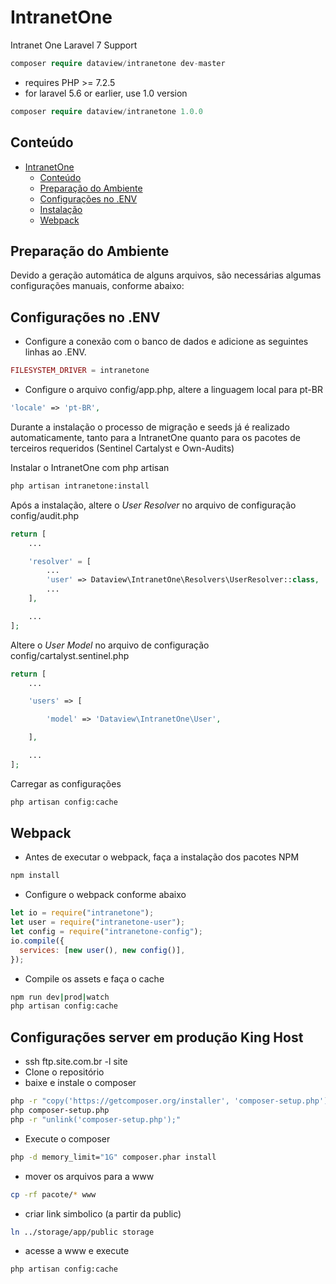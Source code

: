 # IntranetOne

Intranet One Laravel 7 Support

```php
composer require dataview/intranetone dev-master
```

- requires PHP >= 7.2.5
- for laravel 5.6 or earlier, use 1.0 version

```php
composer require dataview/intranetone 1.0.0
```

## Conteúdo

- [IntranetOne](#intranetone)
  - [Conteúdo](#conte%C3%BAdo)
  - [Preparação do Ambiente](#prepara%C3%A7%C3%A3o-do-ambiente)
  - [Configurações no .ENV](#configura%C3%A7%C3%B5es-no-env)
  - [Instalação](#instala%C3%A7%C3%A3o)
  - [Webpack](#webpack)

## Preparação do Ambiente

Devido a geração automática de alguns arquivos, são necessárias algumas configurações manuais, conforme abaixo:

## Configurações no .ENV

- Configure a conexão com o banco de dados e adicione as seguintes linhas ao .ENV.

```php
FILESYSTEM_DRIVER = intranetone
```

- Configure o arquivo config/app.php, altere a linguagem local para pt-BR

```php
'locale' => 'pt-BR',
```

Durante a instalação o processo de migração e seeds já é realizado automaticamente, tanto para a IntranetOne quanto para os pacotes de terceiros requeridos (Sentinel Cartalyst e Own-Audits)

Instalar o IntranetOne com php artisan

```sh
php artisan intranetone:install
```

Após a instalação, altere o _User Resolver_ no arquivo de configuração config/audit.php

```php
return [
    ...

    'resolver' = [
        ...
        'user' => Dataview\IntranetOne\Resolvers\UserResolver::class,
        ...
    ],

    ...
];
```

Altere o _User Model_ no arquivo de configuração config/cartalyst.sentinel.php

```php
return [
    ...

    'users' => [

        'model' => 'Dataview\IntranetOne\User',

    ],

    ...
];
```

Carregar as configurações

```sh
php artisan config:cache
```

## Webpack

- Antes de executar o webpack, faça a instalação dos pacotes NPM

```sh
npm install
```

- Configure o webpack conforme abaixo

```js
let io = require("intranetone");
let user = require("intranetone-user");
let config = require("intranetone-config");
io.compile({
  services: [new user(), new config()],
});
```

- Compile os assets e faça o cache

```sh
npm run dev|prod|watch
php artisan config:cache
```

## Configurações server em produção King Host

- ssh ftp.site.com.br -l site
- Clone o repositório
- baixe e instale o composer

```sh
php -r "copy('https://getcomposer.org/installer', 'composer-setup.php');"
php composer-setup.php
php -r "unlink('composer-setup.php');"
```

- Execute o composer

```sh
php -d memory_limit="1G" composer.phar install
```

- mover os arquivos para a www

```sh
cp -rf pacote/* www
```

- criar link simbolico (a partir da public)

```sh
ln ../storage/app/public storage
```

- acesse a www e execute

```sh
php artisan config:cache
```
